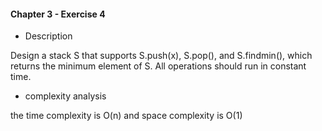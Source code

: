 #### Chapter 3 - Exercise 4
* Description

Design a stack S that supports S.push(x), S.pop(), and S.findmin(), which returns the minimum element of S. All operations should run in constant time.
     
* complexity analysis

the time complexity is O(n) and space complexity is O(1)




